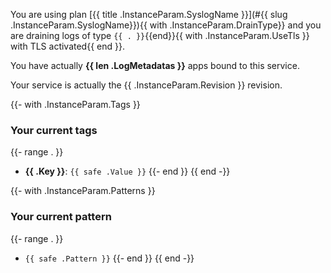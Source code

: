 You are using plan [{{ title .InstanceParam.SyslogName }}](#{{ slug .InstanceParam.SyslogName}}){{ with .InstanceParam.DrainType}} 
and you are draining logs of type `{{ . }}`{{end}}{{ with .InstanceParam.UseTls }} with TLS activated{{ end }}.

You have actually **{{ len .LogMetadatas }}** apps bound to this service.

Your service is actually the {{ .InstanceParam.Revision }} revision.

{{- with .InstanceParam.Tags }}
### Your current tags
{{- range . }}
- **{{ .Key }}**: `{{ safe .Value }}`
{{- end }}
{{ end -}}

{{- with .InstanceParam.Patterns }}
### Your current pattern
{{- range . }}
- `{{ safe .Pattern }}`
{{- end }}
{{ end -}}
